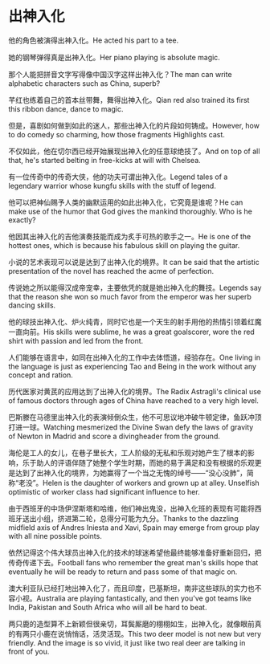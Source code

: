 # 出神入化

<p><span class="chinese">他的角色被演得出神入化。</span><span class="english">He acted his part to a tee.</span></p>

<p><span class="chinese">她的钢琴弹得真是出神入化。</span><span class="english">Her piano playing is absolute magic.</span></p>

<p><span class="chinese">那个人能把拼音文字写得像中国汉字这样出神入化？</span><span class="english">The man can write alphabetic characters such as China, superb?</span></p>

<p><span class="chinese">芊红也练着自己的首本丝带舞，舞得出神入化。</span><span class="english">Qian red also trained its first this ribbon dance, dance to magic.</span></p>

<p><span class="chinese">但是，喜剧如何做到如此的迷人，那些出神入化的片段如何铸成。</span><span class="english">However, how to do comedy so charming, how those fragments Highlights cast.</span></p>

<p><span class="chinese">不仅如此，他在切尔西已经开始展现出神入化的任意球绝技了。</span><span class="english">And on top of all that, he's started belting in free-kicks at will with Chelsea.</span></p>

<p><span class="chinese">有一位传奇中的传奇大侠，他的功夫可谓出神入化。</span><span class="english">Legend tales of a legendary warrior whose kungfu skills with the stuff of legend.</span></p>

<p><span class="chinese">他可以把神仙赐予人类的幽默运用的如此出神入化，它究竟是谁呢？</span><span class="english">He can make use of the humor that God gives the mankind thoroughly. Who is he exactly?</span></p>

<p><span class="chinese">他因其出神入化的吉他演奏技能而成为炙手可热的歌手之一。</span><span class="english">He is one of the hottest ones, which is because his fabulous skill on playing the guitar.</span></p>

<p><span class="chinese">小说的艺术表现可以说是达到了出神入化的境界。</span><span class="english">It can be said that the artistic presentation of the novel has reached the acme of perfection.</span></p>

<p><span class="chinese">传说她之所以能得汉成帝宠幸，主要依凭的就是她出神入化的舞技。</span><span class="english">Legends say that the reason she won so much favor from the emperor was her superb dancing skills.</span></p>

<p><span class="chinese">他的球技出神入化、炉火纯青，同时它也是一个天生的射手用他的热情引领着红魔一直向前。</span><span class="english">His skills were sublime, he was a great goalscorer, wore the red shirt with passion and led from the front.</span></p>

<p><span class="chinese">人们能够在语言中，如同在出神入化的工作中去体悟道，经验存在。</span><span class="english">One living in the language is just as experiencing Tao and Being in the work without any concept and ration.</span></p>

<p><span class="chinese">历代医家对黄芪的应用达到了出神入化的境界。</span><span class="english">The Radix Astragli's clinical use of famous doctors through ages of China have reached to a very high level.</span></p>

<p><span class="chinese">巴斯滕在马德里出神入化的表演倾倒众生，他不可思议地冲破牛顿定律，鱼跃冲顶打进一球。</span><span class="english">Watching mesmerized the Divine Swan defy the laws of gravity of Newton in Madrid and score a divingheader from the ground.</span></p>

<p><span class="chinese">海伦是工人的女儿，在巷子里长大，工人阶级的无私和乐观对她产生了根本的影响，乐于助人的评语伴随了她整个学生时期，而她的易于满足和没有根据的乐观更是达到了出神入化的境界，为她赢得了一个当之无愧的绰号——“没心没肺”，简称“老没”。</span><span class="english">Helen is the daughter of workers and grown up at alley. Unselfish optimistic of worker class had significant influence to her.</span></p>

<p><span class="chinese">由于西班牙的中场伊涅斯塔和哈维，他们神出鬼没，出神入化班的表现有可能将西班牙送出小组，挤进第二轮，总得分可能为九分。</span><span class="english">Thanks to the dazzling midfield axis of Andres Iniesta and Xavi, Spain may emerge from group play with all nine possible points.</span></p>

<p><span class="chinese">依然记得这个伟大球员出神入化的技术的球迷希望他最终能够准备好重新回归，把传奇传递下去。</span><span class="english">Football fans who remember the great man's skills hope that eventually he will be ready to return and pass some of that magic on.</span></p>

<p><span class="chinese">澳大利亚队已经打地出神入化了，而且印度，巴基斯坦，南非这些球队的实力也不容小视。</span><span class="english">Australia are playing fantastically, and then you've got teams like India, Pakistan and South Africa who will all be hard to beat.</span></p>

<p><span class="chinese">两只鹿的造型算不上新颖但很亲切，耳鬓厮磨的栩栩如生，出神入化，就像眼前真的有两只小鹿在说悄悄话，活灵活现。</span><span class="english">This two deer model is not new but very friendly. And the image is so vivid, it just like two real deer are talking in front of you.</span></p>

